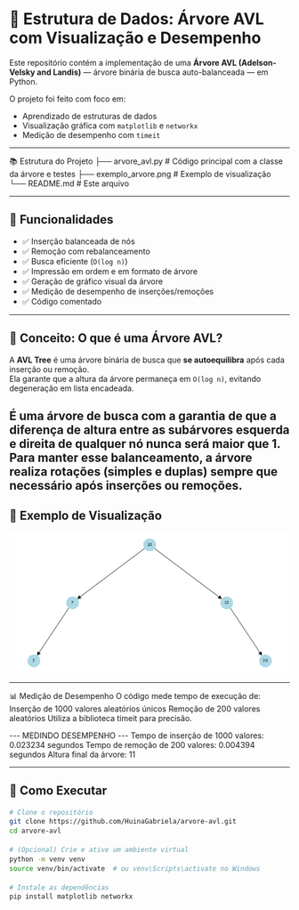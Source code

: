 # 🌳 Estrutura de Dados: Árvore AVL com Visualização e Desempenho

Este repositório contém a implementação de uma **Árvore AVL (Adelson-Velsky and Landis)** — árvore binária de busca auto-balanceada — em Python.

O projeto foi feito com foco em:
- Aprendizado de estruturas de dados
- Visualização gráfica com `matplotlib` e `networkx`
- Medição de desempenho com `timeit`

---

📚 Estrutura do Projeto
├── arvore_avl.py        # Código principal com a classe da árvore e testes
├── exemplo_arvore.png   # Exemplo de visualização
└── README.md            # Este arquivo

---

## 🔧 Funcionalidades

- ✅ Inserção balanceada de nós
- ✅ Remoção com rebalanceamento
- ✅ Busca eficiente (`O(log n)`)
- ✅ Impressão em ordem e em formato de árvore
- ✅ Geração de gráfico visual da árvore
- ✅ Medição de desempenho de inserções/remoções
- ✅ Código comentado

---

## 📌 Conceito: O que é uma Árvore AVL?

A **AVL Tree** é uma árvore binária de busca que **se autoequilibra** após cada inserção ou remoção.  
Ela garante que a altura da árvore permaneça em `O(log n)`, evitando degeneração em lista encadeada.

É uma árvore de busca com a garantia de que a diferença de altura entre as subárvores esquerda e direita de qualquer nó nunca será maior que 1. Para manter esse balanceamento, a árvore realiza **rotações** (simples e duplas) sempre que necessário após inserções ou remoções.
---

## 📸 Exemplo de Visualização

![Exemplo de árvore gerada](exemplo_arvore.png)

---

📊 Medição de Desempenho
O código mede tempo de execução de:
Inserção de 1000 valores aleatórios únicos
Remoção de 200 valores aleatórios
Utiliza a biblioteca timeit para precisão.

--- MEDINDO DESEMPENHO ---
Tempo de inserção de 1000 valores: 0.023234 segundos
Tempo de remoção de 200 valores: 0.004394 segundos
Altura final da árvore: 11

---

## 🚀 Como Executar

```bash
# Clone o repositório
git clone https://github.com/HuinaGabriela/arvore-avl.git
cd arvore-avl

# (Opcional) Crie e ative um ambiente virtual
python -m venv venv
source venv/bin/activate  # ou venv\Scripts\activate no Windows

# Instale as dependências
pip install matplotlib networkx
